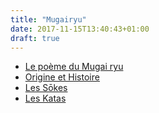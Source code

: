 ```yaml
---
title: "Mugairyu"
date: 2017-11-15T13:40:43+01:00
draft: true
---
```


* [Le poème du Mugai ryu](#poeme)
* [Origine et Histoire](#origine-et-histoire)
* [Les Sōkes](#sokes)
* [Les Katas](#katas)
